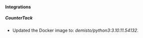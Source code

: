 #### Integrations
##### CounterTack
- Updated the Docker image to: *demisto/python3:3.10.11.54132*.
